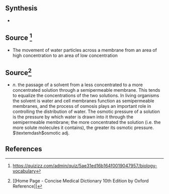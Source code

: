 ## Synthesis
- 
## Source [^1]
- The movement of water particles across a membrane from an area of high concentration to an area of low concentration
## Source[^2]
- $n$. the passage of a solvent from a less concentrated to a more concentrated solution through a semipermeable membrane. This tends to equalize the concentrations of the two solutions. In living organisms the solvent is water and cell membranes function as semipermeable membranes, and the process of osmosis plays an important role in controlling the distribution of water. The osmotic pressure of a solution is the pressure by which water is drawn into it through the semipermeable membrane; the more concentrated the solution (i.e. the more solute molecules it contains), the greater its osmotic pressure. $\textemdash$osmotic adj.
## References

[^1]: https://quizizz.com/admin/quiz/5ae31ed16b164f0019047957/biology-vocabulary
[^2]: [[Home Page - Concise Medical Dictionary 10th Edition by Oxford Reference]]